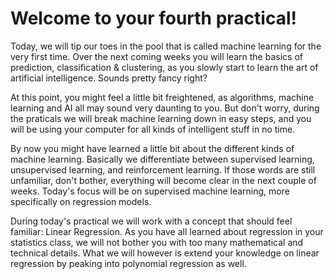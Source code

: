 # Welcome to your fourth practical!

Today, we will tip our toes in the pool that is called machine learning for the very first time. Over the next coming weeks you will learn the basics of prediction, classification & clustering, as you slowly start to learn the art of artificial intelligence. Sounds pretty fancy right? 

At this point, you might feel a little bit freightened, as algorithms, machine learning and AI all may sound very daunting to you. But don't worry, during the praticals we will break machine learning down in easy steps, and you will be using your computer for all kinds of intelligent stuff in no time. 

By now you might have learned a little bit about the different kinds of machine learning. Basically we differentiate between supervised learning, unsupervised learning, and reinforcement learning. If those words are still unfamiliar, don't bother, everything will become clear in the next couple of weeks. Today's focus will be on supervised machine learning, more specifically on regression models. 

During today's practical we will work with a concept that should feel familiar: Linear Regression. As you have all learned about regression in your statistics class, we will not bother you with too many mathematical and technical details. What we will however is extend your knowledge on linear regression by peaking into polynomial regression as well. 
